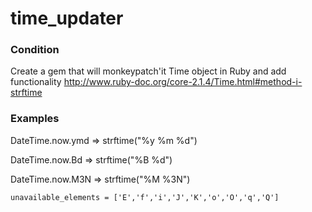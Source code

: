 time_updater
============

### Condition
Create a gem that will monkeypatch'it Time object in Ruby and add functionality http://www.ruby-doc.org/core-2.1.4/Time.html#method-i-strftime

### Examples

<p>DateTime.now.ymd => strftime("%y %m %d")</p>
<p>DateTime.now.Bd => strftime("%B %d")</p>
<p>DateTime.now.M3N => strftime("%M %3N")</p>

	unavailable_elements = ['E','f','i','J','K','o','O','q','Q']